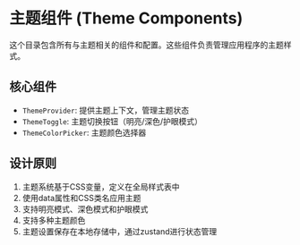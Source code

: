 # 主题组件 (Theme Components)

这个目录包含所有与主题相关的组件和配置。这些组件负责管理应用程序的主题样式。

## 核心组件

- `ThemeProvider`: 提供主题上下文，管理主题状态
- `ThemeToggle`: 主题切换按钮（明亮/深色/护眼模式）
- `ThemeColorPicker`: 主题颜色选择器

## 设计原则

1. 主题系统基于CSS变量，定义在全局样式表中
2. 使用data属性和CSS类名应用主题
3. 支持明亮模式、深色模式和护眼模式
4. 支持多种主题颜色
5. 主题设置保存在本地存储中，通过zustand进行状态管理 